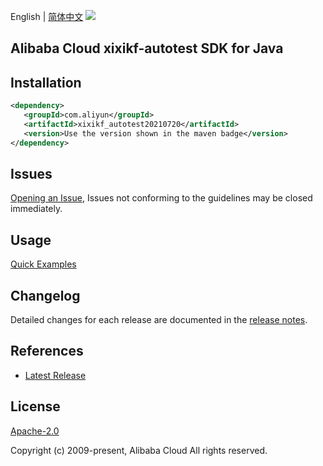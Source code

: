 English | [简体中文](README-CN.md)
![](https://aliyunsdk-pages.alicdn.com/icons/AlibabaCloud.svg)

## Alibaba Cloud xixikf-autotest SDK for Java

## Installation

```xml
<dependency>
   <groupId>com.aliyun</groupId>
   <artifactId>xixikf_autotest20210720</artifactId>
   <version>Use the version shown in the maven badge</version>
</dependency>
```

## Issues
[Opening an Issue](https://github.com/aliyun/alibabacloud-java-sdk/issues/new), Issues not conforming to the guidelines may be closed immediately.

## Usage
[Quick Examples](https://github.com/aliyun/alibabacloud-java-sdk/blob/master/docs/0-Examples-EN.md#quick-examples)

## Changelog
Detailed changes for each release are documented in the [release notes](./ChangeLog.txt).

## References
* [Latest Release](https://github.com/aliyun/alibabacloud-java-sdk/)

## License
[Apache-2.0](http://www.apache.org/licenses/LICENSE-2.0)

Copyright (c) 2009-present, Alibaba Cloud All rights reserved.